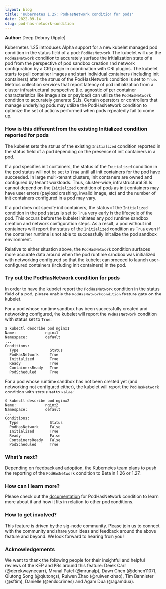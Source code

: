 ```yaml
---
layout: blog
title: 'Kubernetes 1.25: PodHasNetwork condition for pods'
date: 2022-09-14
slug: pod-has-network-condition
---
```


**Author:**
Deep Debroy (Apple)

Kubernetes 1.25 introduces Alpha support for a new kubelet managed pod condition
in the status field of a pod: `PodHasNetwork`. The kubelet will use the
`PodHasNetwork` condition to accurately surface the initialization state of a
pod from the perspective of pod sandbox creation and network configuration by a
CRI plugin in coordination with CNI plugins. The kubelet starts to pull
container images and start individual containers (including init containers)
after the status of the PodHasNetwork condition is set to `True`. Metrics
collection services that report latency of pod initialization from a cluster
infrastructural perspective (i.e. agnostic of per container characteristics like
image size or payload) can utilize the `PodHasNetwork` condition to accurately
generate SLIs. Certain operators or controllers that manage underlying pods may
utilize the PodHasNetwork condition to optimize the set of actions performed
when pods repeatedly fail to come up.

### How is this different from the existing Initialized condition reported for pods

The kubelet sets the status of the existing `Initialized` condition reported in
the status field of a pod depending on the presence of init containers in a pod.

If a pod specifies init containers, the status of the `Initialized` condition in
the pod status will not be set to `True` until all init containers for the pod
have succeeded. In large multi-tenant clusters, init containers are owned and
configured by tenant workloads. Thus, cluster-wide, infrastructural SLIs cannot
depend on the `Initialized` condition of pods as init containers may have user
errors (payload crashing, invalid image, etc) and the number of init containers
configured in a pod may vary.

If a pod does not specify init containers, the status of the `Initialized`
condition in the pod status is set to `True` very early in the lifecycle of the
pod. This occurs before the kubelet initiates any pod runtime sandbox creation
and network configuration steps. As a result, a pod without init containers will
report the status of the `Initialized` condition as `True` even if the container
runtime is not able to successfully initialize the pod sandbox environment.

Relative to either situation above, the `PodHasNetwork` condition surfaces more
accurate data around when the pod runtime sandbox was initialized with
networking configured so that the kubelet can proceed to launch user-configured
containers (including init containers) in the pod.

### Try out the PodHasNetwork condition for pods

In order to have the kubelet report the `PodHasNetwork` condition in the status
field of a pod, please enable the `PodHasNetworkCondition` feature gate on the
kubelet.

For a pod whose runtime sandbox has been successfully created and networking
configured, the kubelet will report the `PodHasNetwork` condition with status set to `True`:

```
$ kubectl describe pod nginx1
Name:             nginx1
Namespace:        default
...
Conditions:
  Type              Status
  PodHasNetwork     True
  Initialized       True
  Ready             True
  ContainersReady   True
  PodScheduled      True
```

For a pod whose runtime sandbox has not been created yet (and networking not
configured either), the kubelet will report the `PodHasNetwork` condition with
status set to `False`:

```
$ kubectl describe pod nginx2
Name:             nginx2
Namespace:        default
...
Conditions:
  Type              Status
  PodHasNetwork     False
  Initialized       True
  Ready             False
  ContainersReady   False
  PodScheduled      True
```

### What’s next?

Depending on feedback and adoption, the Kubernetes team plans to push the
reporting of the `PodHasNetwork` condition to Beta in 1.26 or 1.27.

### How can I learn more?

Please check out the
[documentation](/docs/concepts/workloads/pods/pod-lifecycle.md) for
PodHasNetwork condition to learn more about it and how it fits in relation to
other pod conditions.

### How to get involved?

This feature is driven by the sig-node community. Please join us to connect with
the community and share your ideas and feedback around the above feature and
beyond. We look forward to hearing from you!

### Acknowledgements

We want to thank the following people for their insightful and helpful reviews
of the KEP and PRs around this feature: Derek Carr (@derekwaynecarr), Mrunal
Patel (@mrunalp), Dawn Chen (@dchen1107), Qiutong Song (@qiutongs), Ruiwen Zhao
(@ruiwen-zhao), Tim Bannister (@sftim), Danielle (@endocrimes) and Agam Dua
(@agamdua).
